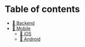 # Table of contents

* [🚀 Backend](Backend/README.md)
* [📲 Mobile](mobile/README.md)
  * [🍄 iOS](mobile/ios.md)
  * [🤖 Android](mobile/readme.md)
